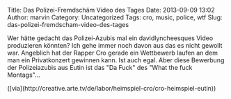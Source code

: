 Title: Das Polizei-Fremdschäm Video des Tages
Date: 2013-09-09 13:02
Author: marvin
Category: Uncategorized
Tags: cro, music, police, wtf
Slug: das-polizei-fremdscham-video-des-tages

Wer hätte gedacht das Polizei-Azubis mal ein davidlyncheesques Video
produzieren könnten? Ich gehe immer noch davon aus das es nicht gewollt
war. Angeblich hat der Rapper Cro gerade ein Wettbewerb laufen an dem
man ein Privatkonzert gewinnen kann. Ist auch egal. Aber diese Bewerbung
der Polizeiazubis aus Eutin ist das "Da Fuck" des "What the fuck
Montags"...

<p>
<script type="text/javascript" src="http://www.arte.tv/playerv2/embed.php?json_url=http://creative.arte.tv/de/scald_dmcloud_json/62731⟨=de_DE&amp;config=arte_creative_cc"></script>
</p>
([via](http://creative.arte.tv/de/labor/heimspiel-cro/cro-heimspiel-eutin))

